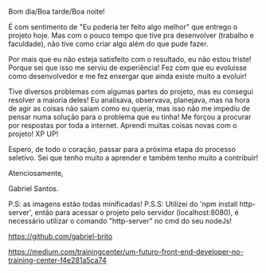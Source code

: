 Bom dia/Boa tarde/Boa noite!

É com sentimento de "Eu poderia ter feito algo melhor" que entrego o projeto hoje. Mas com o pouco tempo que tive pra desenvolver (trabalho e faculdade), não tive como criar algo além do que pude fazer.

Por mais que eu não esteja satisfeito com o resultado, eu não estou triste! Porque sei que isso me serviu de experiência! Fez com que eu evoluisse como desenvolvedor e me fez enxergar que ainda existe muito a evoluir!

Tive diversos problemas com algumas partes do projeto, mas eu consegui resolver a maioria deles! Eu analisava, observava, planejava, mas na hora de agir as coisas não saiam como eu queria, mas isso não me impediu de pensar numa solução para o problema que eu tinha! Me forçou a procurar por respostas por toda a internet. Aprendi muitas coisas novas com o projeto! XP UP!

Espero, de todo o coração, passar para a próxima etapa do processo seletivo. Sei que tenho muito a aprender e também tenho muito a contribuir!

Atenciosamente, 

Gabriel Santos.


P.S: as imagens estão todas minificadas!
P.S.S: Utilizei do 'npm install http-server', então para acessar o projeto pelo servidor (localhost:8080), é necessário utilizar o comando "http-server" no cmd do seu nodeJs!

https://github.com/gabriel-brito

https://medium.com/trainingcenter/um-futuro-front-end-developer-no-training-center-f4e281a5ca74
